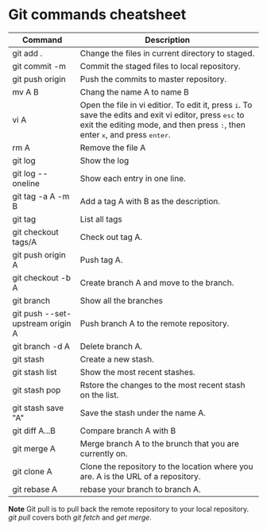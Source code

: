 # Git commands cheatsheet
|Command|Description|
|--|--|
|git add .|Change the files in current directory to staged.|
|git commit -m|Commit the staged files to local repository.|
|git push origin|Push the commits to master repository.| 
|mv A B|Chang the name A to name B
|vi A|Open the file in vi editior. To edit it, press <kbd>i</kbd>. To save the edits and exit vi editor, press <kbd>esc</kbd> to exit the editing mode, and then press <kbd>:</kbd>, then enter <kbd>x</kbd>, and press <kbd>enter</kbd>.|
|rm A|Remove the file A|
|git log|Show the log|
|git log --oneline|Show each entry in one line.|
|git tag -a A -m B|Add a tag A with B as the description.|
|git tag|List all tags|
|git checkout tags/A|Check out tag A.|
|git push origin A|Push tag A.|
|git checkout -b A|Create branch A and move to the branch.|
|git branch|Show all the branches|
|git push --set-upstream origin A|Push branch A to the remote repository.|s
|git branch -d A|Delete branch A.|
|git stash|Create a new stash.|
|git stash list|Show the most recent stashes.|
|git stash pop|Rstore the changes to the most recent stash on the list.|
|git stash save "A"|Save the stash under the name A.|
|git diff A...B|Compare branch A with B|
|git merge A|Merge branch A to the brunch that you are currently on.|
|git clone A|Clone the repository to the location where you are. A is the URL of a repository.|
|git rebase A|rebase your branch to branch A.|


**Note** Git pull is to pull back the remote repository to your local repository. *git pull* covers both *git fetch* and *get merge*.